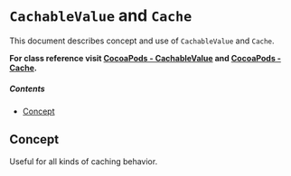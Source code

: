 # `CachableValue` and `Cache`
This document describes concept and use of `CachableValue` and `Cache`.

**For class reference visit [CocoaPods - CachableValue](http://cocoadocs.org/docsets/AsyncNinja/0.4.5/Classes/CachableValue.html) and [CocoaPods - Cache](http://cocoadocs.org/docsets/AsyncNinja/0.4.5/Classes/Cache.html).** 

##### Contents
* [Concept](#concept)

## Concept


<TODO>

Useful for all kinds of caching behavior.
